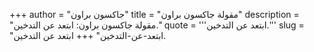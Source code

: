 +++
author = "جاكسون براون"
title = "مقولة جاكسون براون"
description = "مقولة جاكسون براون: ابتعد عن التدخين."
quote = '''ابتعد عن التدخين.'''
slug = "ابتعد-عن-التدخين"
+++
ابتعد عن التدخين.
